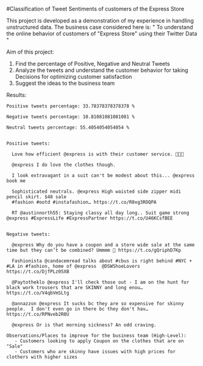 #Classification of Tweet Sentiments of customers of the Express Store

This project is developed as a demonstration of my experience in handling unstructured data. The business case considered here is:
" To understand the online behavior of customers of "Express Store" using their Twitter Data "

Aim of this project:
1) Find the percentage of Positive, Negative and Neutral Tweets
2) Analyze the tweets and understand the customer behavior for taking Decisions for optimizing customer satisfaction
3) Suggest the ideas to the business team


Results:

    Positive tweets percentage: 33.78378378378378 %

    Negative tweets percentage: 10.81081081081081 %

    Neutral tweets percentage: 55.4054054054054 %


    Positive tweets:

      Love how efficient @express is with their customer service. 👍🏾😃

      @express I do love the clothes though.

      I look extravagant in a suit can't be modest about this... @express book me

      Sophisticated neutrals. @express High waisted side zipper midi pencil skirt. $48 sale
      #fashion #ootd #instafashion… https://t.co/R0xg3ROQPA

      RT @austinnorth55: Staying classy all day long.. Suit game strong @express #ExpressLife #ExpressPartner https://t.co/U46KCsfBEE


    Negative tweets:

      @express Why do you have a coupon and a store wide sale at the same time but they can’t be combined? Ummmm 🤔 https://t.co/gQriphD7Kp

      Fashionista @candacemread talks about #cbus is right behind #NYC + #LA in #fashion, home of @express  @DSWShoeLovers https://t.co/DjfPLz05XB

      @Paytotheklo @express I'll check those out - I am on the hunt for black work trousers that are SKINNY and long enou… https://t.co/V4qbVmSLtg

      @annazzon @express It sucks bc they are so expensive for skinny people.  I don't even go in there bc they don't hav… https://t.co/RPNveb2R0U

      @express Or is that morning sickness? An odd craving.

    Observations/Places to improve for the business team (High-Level):
       - Customers looking to apply Coupon on the clothes that are on "Sale"
       - Customers who are skinny have issues with high prices for clothers with higher sizes
       
